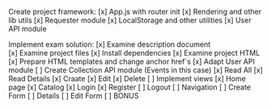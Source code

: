 Create project framework:
[x] App.js with router init
[x] Rendering and other lib utils
[x] Requester module
[x] LocalStorage and other utilities
[x] User API module

Implement exam solution:
[x] Examine description document    
[x] Examine project files
[x] Install dependencies
[x] Examine project HTML
[x] Prepare HTML templates and change anchor href`s
[x] Adapt User API module
[ ] Create Collection API module (Events in this case)
    [x] Read All
    [x] Read Details
    [x] Craate 
    [x] Edit
    [x] Delete
[ ] Implement views
    [x] Home page
    [x] Catalog
    [x] Login
    [x] Register
    [ ] Logout
    [ ] Navigation
    [ ] Create Form
    [ ] Details
    [ ] Edit Form
    [ ] BONUS